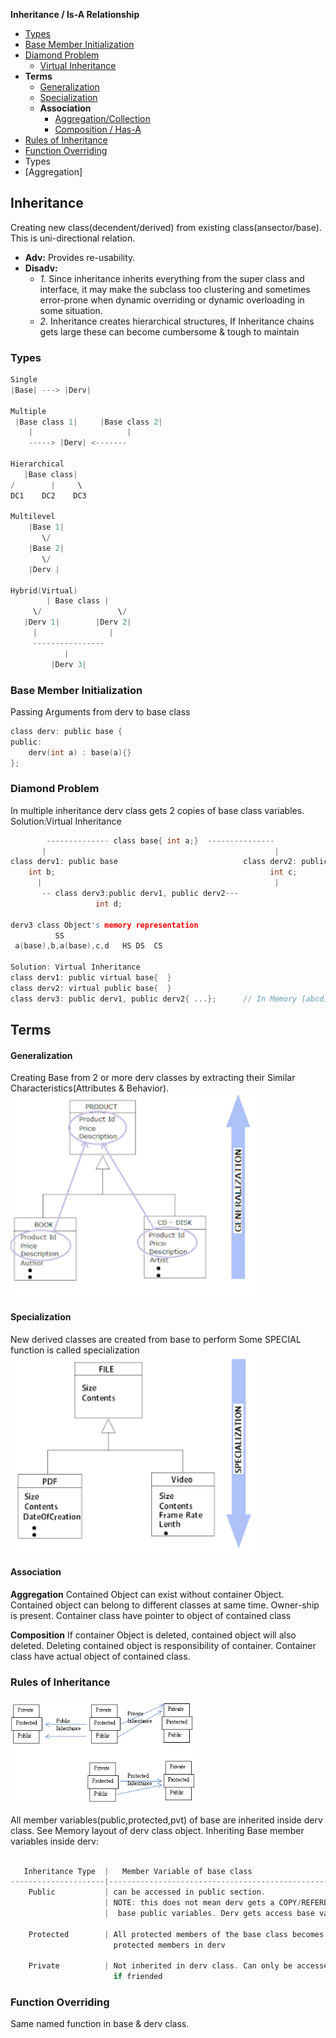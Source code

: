 **Inheritance / Is-A Relationship**
- [Types](#ty)
- [Base Member Initialization](#bi)
- [Diamond Problem](#dp)
  - [Virtual Inheritance](#vi)
- **Terms**
  - [Generalization](#g)
  - [Specialization](#sp)
  - **Association**
    - [Aggregation/Collection](#ag)
    - [Composition / Has-A](#co)
- [Rules of Inheritance](#r)
- [Function Overriding](#fo)
- Types
 - [Aggregation]


## Inheritance
Creating new class(decendent/derived) from existing class(ansector/base). This is uni-directional relation.
- **Adv:** Provides re-usability. 
- **Disadv:** 
  - _1._ Since inheritance inherits everything from the super class and interface, it may make the subclass too clustering and sometimes error-prone when dynamic overriding or dynamic overloading in some situation. 
  - _2._ Inheritance creates hierarchical structures, If Inheritance chains gets large these can become cumbersome & tough to maintain

<a name=ty></a>
### Types
```c
Single 
|Base| ---> |Derv|

Multiple
 |Base class 1|     |Base class 2|
    |                     |
    -----> |Derv| <-------

Hierarchical
   |Base class|
/        |     \
DC1    DC2    DC3

Multilevel
    |Base 1| 
       \/
    |Base 2|
       \/
    |Derv |
    
Hybrid(Virtual)
        | Base class |
     \/                 \/
   |Derv 1|        |Derv 2|
     |                |
     ----------------
            |
         |Derv 3|  
```

<a name=bi></a>
### Base Member Initialization
Passing Arguments from derv to base class
```c
class derv: public base {    
public:    
    derv(int a) : base(a){}
};
```

<a name=dp></a>
### Diamond Problem
In multiple inheritance derv class gets 2 copies of base class variables. Solution:Virtual Inheritance
```c
        -------------- class base{ int a;}  ---------------
       |                                                   |
class derv1: public base                            class derv2: public base
    int b;                                                int c;
      |                                                    |
       -- class derv3:public derv1, public derv2---  
                   int d;

derv3 class Object's memory representation
          SS 
 a(base),b,a(base),c,d 	 HS	DS 	CS 
 
Solution: Virtual Inheritance
class derv1: public virtual base{  }
class derv2: virtual public base{  }
class derv3: public derv1, public derv2{ ...};      // In Memory [abcd]
```

## Terms
#### Generalization
Creating Base from 2 or more derv classes by extracting their Similar Characteristics(Attributes & Behavior).
<img src=Generalization.png width=400/>

#### Specialization
New derived classes are created from base to perform Some SPECIAL function is called specialization
<img src=Specialization.png width=400/>

#### Association
**Aggregation**
Contained Object can exist without container Object. Contained object can belong to different classes at same time. Owner-ship is present. Container class have pointer to object of contained class

**Composition**
If container Object is deleted, contained object will also deleted. Deleting contained object is responsibility of container.  Container class have actual object of contained class.

<a name=r></a>
### Rules of Inheritance
<img src=rules-of-inheritance.png width=300/> 

All member variables(public,protected,pvt) of base are inherited inside derv class. See Memory layout of derv class object. Inheriting Base member variables inside derv:
```c

   Inheritance Type  |   Member Variable of base class                       |      Functions of base class
---------------------|-------------------------------------------------------|---------------------------
    Public           | can be accessed in public section.                    | derv class can invoke any public fun of base
                     | NOTE: this does not mean derv gets a COPY/REFERENCE   |
                     |  base public variables. Derv gets access base vars  
                     
    Protected        | All protected members of the base class becomes       | Function present in protected section cannot be called using Object
                       protected members in derv

    Private          | Not inherited in derv class. Can only be accessed     | How to access private data members inside derv? 
                       if friended                                             Using public function in base and calling same from der
```

<a name=fo></a>
### Function Overriding
Same named function in base & derv class.
